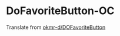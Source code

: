 # DoFavoriteButton-OC

Translate from [okmr-d/DOFavoriteButton](https://github.com/okmr-d/DOFavoriteButton)
